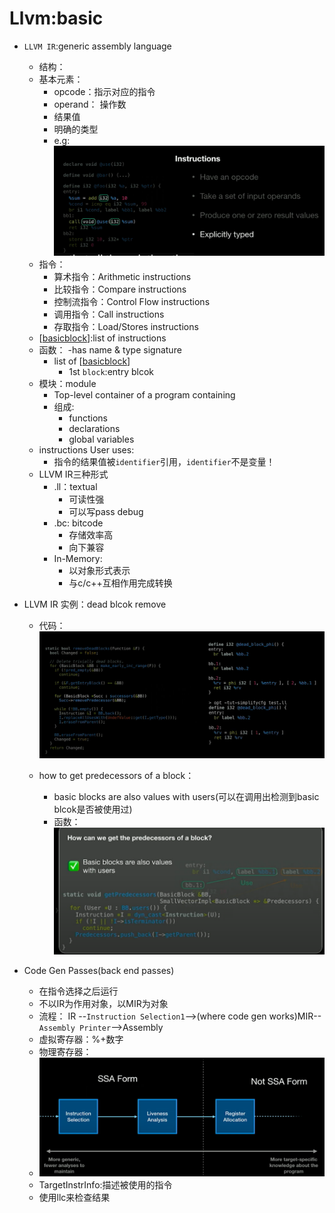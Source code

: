 # Llvm:basic
- `LLVM IR`:generic assembly language 
  - 结构：
  - 基本元素：
    - opcode：指示对应的指令
    - operand： 操作数
    - 结果值
    - 明确的类型
    - e.g:![图 1](../images/50cb4e1f8ac430b0ab7b052542545a88797311fc486ef0f75e9b32c0c246b3bb.png)  
  - 指令：
    - 算术指令：Arithmetic instructions
    - 比较指令：Compare instructions
    - 控制流指令：Control Flow instructions
    - 调用指令：Call instructions
    - 存取指令：Load/Stores instructions
  - [[basicblock]]:list of instructions
  - 函数：
    -has name & type signature
    - list of [[basicblock]]
      - 1st `block`:entry blcok
  - 模块：module
    - Top-level container of a program containing
    - 组成:
      - functions
      - declarations
      - global variables
  - instructions User uses:
    - 指令的结果值被`identifier`引用，`identifier`不是变量！
  - LLVM IR三种形式
    - .ll：textual
      - 可读性强
      - 可以写pass debug
    - .bc: bitcode
      - 存储效率高
      - 向下兼容
    - In-Memory:
      - 以对象形式表示
      - 与c/c++互相作用完成转换
- LLVM IR 实例：dead blcok remove
  - 代码：![图 3](../images/8e57458ca3099faecf3b228fefef20b02a9c6e32082046539c80f2c45c07b5e1.png)  

  - how to get predecessors of a block：
    - basic blocks are also values with users(可以在调用出检测到basic blcok是否被使用过)
    - 函数：![图 2](../images/068a89a18c085890ee23775716a825cfefc38ae72fe29b88d82870d2ced8115e.png)  

- Code Gen Passes(back end passes)
  - 在指令选择之后运行
  - 不以IR为作用对象，以MIR为对象
  - 流程： IR --`Instruction Selection1`-->(where code gen works)MIR--`Assembly Printer`-->Assembly
  - 虚拟寄存器：%+数字
  - 物理寄存器：
  - ![图 4](../images/3e32201c665958a2b0835a8b374a3782ccb00ed58eebc007c9d93ea68dc76fdf.png)  
  - TargetInstrInfo:描述被使用的指令
  - 使用llc来检查结果

[//begin]: # "Autogenerated link references for markdown compatibility"
[basicblock]: basicblock.md "BasicBlock"
[//end]: # "Autogenerated link references"